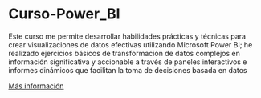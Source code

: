 # Curso-Power_BI
<p>Este curso me permite desarrollar habilidades prácticas y técnicas 
  para crear visualizaciones de datos efectivas utilizando Microsoft Power BI; 
  he realizado ejercicios básicos de transformación de datos complejos 
  en información significativa y accionable a través de paneles interactivos 
  e informes dinámicos que facilitan la toma de decisiones basada en datos</p>

 [Más información](https://www.notion.so/Curso-Power-BI-131052e4d3db809da89fef5047822d2a?pvs=4 "Haz clic para ver la documentación completa")

